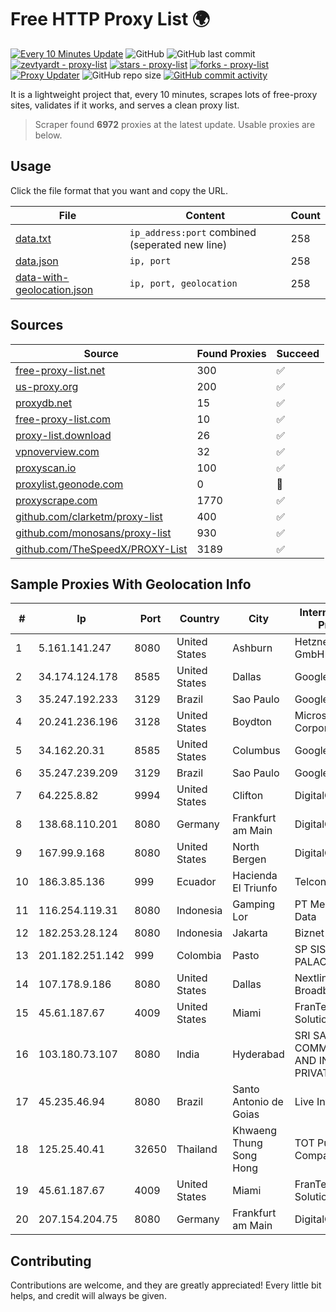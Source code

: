 
# Free HTTP Proxy List 🌍

[![Every 10 Minutes Update](https://github.com/mertguvencli/http-proxy-list/actions/workflows/main.yml/badge.svg?branch=main)](https://github.com/mertguvencli/http-proxy-list/actions/workflows/main.yml)
![GitHub](https://img.shields.io/github/license/mertguvencli/http-proxy-list)
![GitHub last commit](https://img.shields.io/github/last-commit/mertguvencli/http-proxy-list)
[![zevtyardt - proxy-list](https://img.shields.io/static/v1?label=zevtyardt&message=proxy-list&color=blue&logo=github)](https://github.com/zevtyardt/proxy-list "Go to GitHub repo")
[![stars - proxy-list](https://img.shields.io/github/stars/zevtyardt/proxy-list?style=social)](https://github.com/zevtyardt/proxy-list)
[![forks - proxy-list](https://img.shields.io/github/forks/zevtyardt/proxy-list?style=social)](https://github.com/zevtyardt/proxy-list)
[![Proxy Updater](https://github.com/zevtyardt/proxy-list/workflows/Proxy%20Updater/badge.svg)](https://github.com/zevtyardt/proxy-list/actions?query=workflow:"Proxy+Updater")
![GitHub repo size](https://img.shields.io/github/repo-size/zevtyardt/proxy-list)
[![GitHub commit activity](https://img.shields.io/github/commit-activity/m/zevtyardt/proxy-list?logo=commits)](https://github.com/zevtyardt/proxy-list/commits/main)

It is a lightweight project that, every 10 minutes, scrapes lots of free-proxy sites, validates if it works, and serves a clean proxy list.

> Scraper found **6972** proxies at the latest update. Usable proxies are below.

## Usage

Click the file format that you want and copy the URL.

|File|Content|Count|
|----|-------|-----|
|[data.txt](https://raw.githubusercontent.com/mertguvencli/http-proxy-list/main/proxy-list/data.txt)|`ip_address:port` combined (seperated new line)|258|
|[data.json](https://raw.githubusercontent.com/mertguvencli/http-proxy-list/main/proxy-list/data.json)|`ip, port`|258|
|[data-with-geolocation.json](https://raw.githubusercontent.com/mertguvencli/http-proxy-list/main/proxy-list/data-with-geolocation.json)|`ip, port, geolocation`|258|

## Sources

|Source|Found Proxies|Succeed|
|------|-------------|-------|
|[free-proxy-list.net](https://free-proxy-list.net)|300|✅|
|[us-proxy.org](https://www.us-proxy.org)|200|✅|
|[proxydb.net](http://proxydb.net)|15|✅|
|[free-proxy-list.com](https://free-proxy-list.com/?page=&port=&type%5B%5D=http&type%5B%5D=https&up_time=0&search=Search)|10|✅|
|[proxy-list.download](https://www.proxy-list.download/HTTP)|26|✅|
|[vpnoverview.com](https://vpnoverview.com/privacy/anonymous-browsing/free-proxy-servers)|32|✅|
|[proxyscan.io](https://www.proxyscan.io)|100|✅|
|[proxylist.geonode.com](https://proxylist.geonode.com/api/proxy-list?limit=300&page=1&sort_by=lastChecked&sort_type=desc&protocols=http,https)|0|🚫|
|[proxyscrape.com](https://api.proxyscrape.com/v2/?request=displayproxies&protocol=http&timeout=10000&country=all&ssl=all&anonymity=all)|1770|✅|
|[github.com/clarketm/proxy-list](https://raw.githubusercontent.com/clarketm/proxy-list/master/proxy-list-raw.txt)|400|✅|
|[github.com/monosans/proxy-list](https://raw.githubusercontent.com/monosans/proxy-list/main/proxies/http.txt)|930|✅|
|[github.com/TheSpeedX/PROXY-List](https://raw.githubusercontent.com/TheSpeedX/PROXY-List/master/http.txt)|3189|✅|


## Sample Proxies With Geolocation Info

|#|Ip|Port|Country|City|Internet Service Provider|
|-|--|----|-------|----|-------------------------|
|1|5.161.141.247|8080|United States|Ashburn|Hetzner Online GmbH|
|2|34.174.124.178|8585|United States|Dallas|Google LLC|
|3|35.247.192.233|3129|Brazil|Sao Paulo|Google LLC|
|4|20.241.236.196|3128|United States|Boydton|Microsoft Corporation|
|5|34.162.20.31|8585|United States|Columbus|Google LLC|
|6|35.247.239.209|3129|Brazil|Sao Paulo|Google LLC|
|7|64.225.8.82|9994|United States|Clifton|DigitalOcean, LLC|
|8|138.68.110.201|8080|Germany|Frankfurt am Main|DigitalOcean, LLC|
|9|167.99.9.168|8080|United States|North Bergen|DigitalOcean, LLC|
|10|186.3.85.136|999|Ecuador|Hacienda El Triunfo|Telconet S.A|
|11|116.254.119.31|8080|Indonesia|Gamping Lor|PT Media Sarana Data|
|12|182.253.28.124|8080|Indonesia|Jakarta|Biznet Networks|
|13|201.182.251.142|999|Colombia|Pasto|SP SISTEMAS PALACIOS LTDA|
|14|107.178.9.186|8080|United States|Dallas|Nextlink Broadband|
|15|45.61.187.67|4009|United States|Miami|FranTech Solutions|
|16|103.180.73.107|8080|India|Hyderabad|SRI SAI COMMUNICATION AND INTERNET PRIVATE LIMITED|
|17|45.235.46.94|8080|Brazil|Santo Antonio de Goias|Live Internet|
|18|125.25.40.41|32650|Thailand|Khwaeng Thung Song Hong|TOT Public Company Limited|
|19|45.61.187.67|4009|United States|Miami|FranTech Solutions|
|20|207.154.204.75|8080|Germany|Frankfurt am Main|DigitalOcean, LLC|



## Contributing

Contributions are welcome, and they are greatly appreciated! Every
little bit helps, and credit will always be given.

